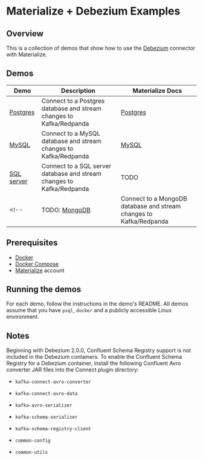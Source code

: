 # Materialize + Debezium Examples

## Overview

This is a collection of demos that show how to use the [Debezium](https://materialize.com/docs/ingest-data/debezium/) connector with Materialize.

## Demos

| Demo                               | Description                                                                 | Materialize Docs                                                                     |
| ---------------------------------- | --------------------------------------------------------------------------- | ------------------------------------------------------------------------------------ |
| [Postgres](postgres)               | Connect to a Postgres database and stream changes to Kafka/Redpanda         | [Postgres](https://materialize.com/docs/ingest-data/cdc-postgres-kafka-debezium/)    |
| [MySQL](mysql)                     | Connect to a MySQL database and stream changes to Kafka/Redpanda            | [MySQL](https://materialize.com/docs/ingest-data/cdc-mysql/)                         |
| [SQL server](sqlserver)            | Connect to a SQL server database and stream changes to Kafka/Redpanda       | TODO                                                                                 |
<!-- | TODO: [MongoDB](mongodb)           | Connect to a MongoDB database and stream changes to Kafka/Redpanda     | TODO                                                                                 | -->

## Prerequisites

- [Docker](https://docs.docker.com/get-docker/)
- [Docker Compose](https://docs.docker.com/compose/install/)
- [Materialize](https://console.materialize.com/) account

## Running the demos

For each demo, follow the instructions in the demo's README. All demos assume that you have `psql`, `docker` and a publicly accessible Linux environment.

## Notes

Beginning with Debezium 2.0.0, Confluent Schema Registry support is not included in the Debezium containers. To enable the Confluent Schema Registry for a Debezium container, install the following Confluent Avro converter JAR files into the Connect plugin directory:

-   `kafka-connect-avro-converter`

-   `kafka-connect-avro-data`

-   `kafka-avro-serializer`

-   `kafka-schema-serializer`

-   `kafka-schema-registry-client`

-   `common-config`

-   `common-utils`
